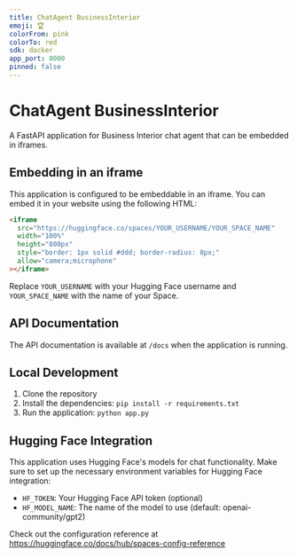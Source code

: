 ```yaml
---
title: ChatAgent BusinessInterior
emoji: 🏆
colorFrom: pink
colorTo: red
sdk: docker
app_port: 8000
pinned: false
---
```


# ChatAgent BusinessInterior

A FastAPI application for Business Interior chat agent that can be embedded in iframes.

## Embedding in an iframe

This application is configured to be embeddable in an iframe. You can embed it in your website using the following HTML:

```html
<iframe
  src="https://huggingface.co/spaces/YOUR_USERNAME/YOUR_SPACE_NAME"
  width="100%"
  height="800px"
  style="border: 1px solid #ddd; border-radius: 8px;"
  allow="camera;microphone"
></iframe>
```

Replace `YOUR_USERNAME` with your Hugging Face username and `YOUR_SPACE_NAME` with the name of your Space.

## API Documentation

The API documentation is available at `/docs` when the application is running.

## Local Development

1. Clone the repository
2. Install the dependencies: `pip install -r requirements.txt`
3. Run the application: `python app.py`

## Hugging Face Integration

This application uses Hugging Face's models for chat functionality. Make sure to set up the necessary environment variables for Hugging Face integration:

- `HF_TOKEN`: Your Hugging Face API token (optional)
- `HF_MODEL_NAME`: The name of the model to use (default: openai-community/gpt2)

Check out the configuration reference at https://huggingface.co/docs/hub/spaces-config-reference

